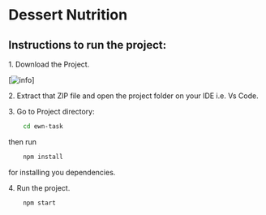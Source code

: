 # Dessert Nutrition

## Instructions to run the project:

<p> 1. Download the Project. </p>

[![info](ewn-task/Cap1.PNG)]

<p> 2. Extract that ZIP file and open the project folder on your IDE i.e. Vs Code. </p>
<p> 3. Go to Project directory:</p>

```sh
    cd ewn-task
```

then run

```sh
    npm install
```

for installing you dependencies.

<p> 4. Run the project. </p>

```sh
    npm start
```

